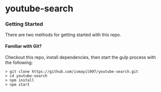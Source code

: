 # youtube-search



### Getting Started

There are two methods for getting started with this repo.

#### Familiar with Git?
Checkout this repo, install dependencies, then start the gulp process with the following:

```
> git clone https://github.com/ismayil097/youtube-search.git
> cd youtube-search
> npm install
> npm start
```


